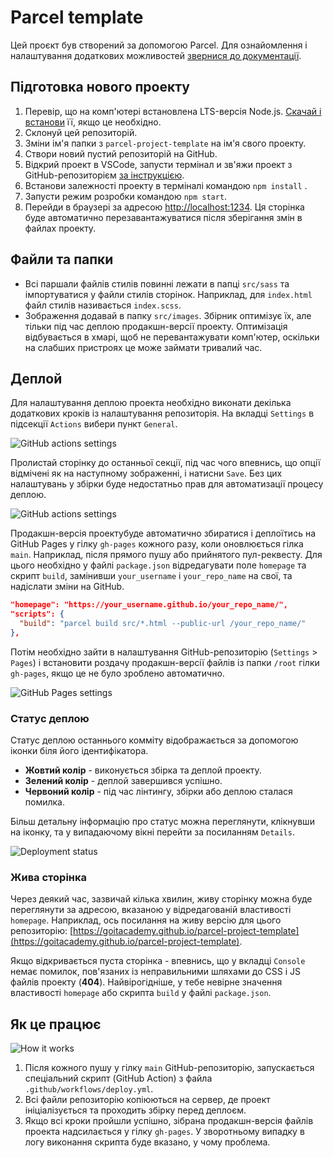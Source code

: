 # Parcel template

Цей проєкт був створений за допомогою Parcel. Для ознайомлення і налаштування додаткових можливостей [звернися до документації](https://parceljs.org/).

## Підготовка нового проекту

1. Перевір, що на комп'ютері встановлена LTS-версія Node.js.
   [Скачай і встанови](https://nodejs.org/en/) її, якщо це необхідно.
2. Склонуй цей репозиторій.
3. Зміни ім'я папки з `parcel-project-template` на ім'я свого проекту.
4. Створи новий пустий репозиторій на GitHub.
5. Відкрий проект в VSCode, запусти термінал и зв'яжи проект з GitHub-репозиторієм
   [за інструкцією](https://docs.github.com/en/get-started/getting-started-with-git/managing-remote-repositories#changing-a-remote-repositorys-url).
6. Встанови залежності проекту в терміналі командою `npm install` .
7. Запусти режим розробки командою `npm start`.
8. Перейди в браузері за адресою [http://localhost:1234](http://localhost:1234).
   Ця сторінка буде автоматично перезавантажуватися після зберігання змін в файлах проекту.

## Файли та папки

- Всі паршали файлів стилів повинні лежати в папці `src/sass` та імпортуватися у файли стилів сторінок. Наприклад, для `index.html` файл стилів називається
  `index.scss`.
- Зображення додавай в папку `src/images`. Збірник оптимізує їх, але тільки під час деплою продакшн-версії проекту. Оптимізація відбувається в хмарі, щоб не перевантажувати комп'ютер, оскільки на слабших пристроях це може займати тривалий час.

## Деплой

Для налаштування деплою проекта необхідно виконати декілька додаткових кроків із налаштування репозиторія. На вкладці `Settings` в підсекції
`Actions` вибери пункт `General`.

![GitHub actions settings](./assets/actions-config-step-1.png)

Пролистай сторінку до останньої секції, під час чого впевнись, що опції відмічені як на наступному зображенні, і натисни `Save`. Без цих налаштувань у збірки буде недостатньо прав для автоматизації процесу деплою.

![GitHub actions settings](./assets/actions-config-step-2.png)

Продакшн-версія проектубуде автоматично збиратися і деплоїтись на GitHub Pages у гілку `gh-pages` кожного разу, коли оновлюється гілка `main`. Наприклад, після прямого пушу або прийнятого пул-реквесту. Для цього необхідно у файлі `package.json` відредагувати поле `homepage` та скрипт `build`, замінивши `your_username` і `your_repo_name` на свої, та надіслати зміни на GitHub.

```json
"homepage": "https://your_username.github.io/your_repo_name/",
"scripts": {
  "build": "parcel build src/*.html --public-url /your_repo_name/"
},
```

Потім необхідно зайти в налаштування GitHub-репозиторію (`Settings` > `Pages`) і
встановити роздачу продакшн-версії файлів із папки `/root` гілки `gh-pages`, якщо це не було зроблено автоматично.

![GitHub Pages settings](./assets/repo-settings.png)

### Статус деплою

Статус деплою останнього комміту відображається за допомогою іконки біля його ідентифікатора.

- **Жовтий колір** - виконується збірка та деплой проекту.
- **Зелений колір** - деплой завершився успішно.
- **Червоний колір** - під час лінтингу, збірки або деплою сталася помилка.

Більш детальну інформацію про статус можна переглянути, клікнувши на іконку, та у випадаючому вікні перейти за посиланням `Details`.

![Deployment status](./assets/status.png)

### Жива сторінка

Через деякий час, зазвичай кілька хвилин, живу сторінку можна буде переглянути за адресою, вказаною у відредагованій властивості `homepage`. Наприклад, ось посилання на живу версію для цього репозиторію:
[https://goitacademy.github.io/parcel-project-template](https://goitacademy.github.io/parcel-project-template).

Якщо відкривається пуста сторінка - впевнись, що у вкладці `Console` немає помилок, пов'язаних із неправильними шляхами до CSS і JS файлів проекту (**404**). Найвірогідніше, у тебе невірне значення властивості `homepage` або скрипта `build` у файлі `package.json`.

## Як це працює

![How it works](./assets/how-it-works.png)

1. Після кожного пушу у гілку `main` GitHub-репозиторію, запускається спеціальний скрипт (GitHub Action) з файла `.github/workflows/deploy.yml`.
2. Всі файли репозиторію копіюються на сервер, де проект ініціалізується та проходить збірку перед деплоєм.
3. Якщо всі кроки пройшли успішно, зібрана продакшн-версія файлів проекта надсилається у гілку `gh-pages`. У зворотньому випадку в логу виконання скрипта буде вказано, у чому проблема.
